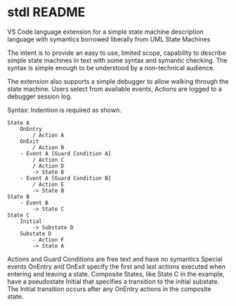 # stdl README

VS Code language extension for a simple state machine description language with symantics borrowed liberally from UML State Machines

The intent is to provide an easy to use, limited scope, capability to describe simple state machines in text with some syntax and symantic checking.  The syntax is simple enough to be understood by a non-technical audience.


The extension also supports a simple debugger to allow walking through the state machine.   Users select from available events,  Actions are logged to a debugger session log.

Syntax:   Indention is required as shown.
```
State A
    OnEntry
        / Action A
    OnExit
        / Action B
    - Event A [Guard Condition A]
        / Action C
        / Action D        
        -> State B
    - Event A [Guard Condition B]
        / Action E
        -> State B        
State B
    - Event B
        -> State C
State C
    Initial
        -> Substate D
    Substate D
        - Action F
        -> State A
```

Actions and Guard Conditions are free text and have no symantics
Special events OnEntry and OnExit specify the first and last actions executed when entering and leaving a state.
Composite States, like State C in the example, have a pseudostate Initial that specifies a transition to the initial substate.  The Initial transition occurs after any OnEntry actions in the composite state.




